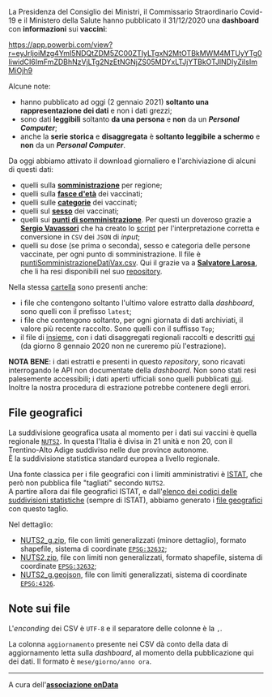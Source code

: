 La Presidenza del Consiglio dei Ministri, il Commissario Straordinario Covid-19 e il Ministero della Salute hanno pubblicato il 31/12/2020 una **dashboard** con **informazioni** sui **vaccini**:

<https://app.powerbi.com/view?r=eyJrIjoiMzg4YmI5NDQtZDM5ZC00ZTIyLTgxN2MtOTBkMWM4MTUyYTg0IiwidCI6ImFmZDBhNzVjLTg2NzEtNGNjZS05MDYxLTJjYTBkOTJlNDIyZiIsImMiOjh9>

Alcune note:

- hanno pubblicato ad oggi (2 gennaio 2021) **soltanto una rappresentazione dei dati** e non i dati grezzi;
- sono dati **leggibili** soltanto **da una persona** e **non** da un ***Personal Computer***;
- anche la **serie storica** e **disaggregata** è **soltanto** **leggibile** **a schermo** e **non** da un ***Personal Computer***.

Da oggi abbiamo attivato il download giornaliero e l'archiviazione di alcuni di questi dati:

- quelli sulla [**somministrazione**](processing/somministrazioni.csv) per regione;
- quelli sulla [**fasce d'età**](processing/fasceEta.csv) dei vaccinati;
- quelli sulle [**categorie**](processing/categoria.csv) dei vaccinati;
- quelli sul [**sesso**](processing/sesso.csv) dei vaccinati;
- quelli sui [**punti di somministrazione**](processing/puntiSomministrazione/puntiSomministrazione.csv). Per questi un doveroso grazie a [**Sergio Vavassori**](https://github.com/svavassori) che ha creato lo [script](puntiSomministrazione.py) per l'interpretazione corretta e conversione in `CSV` dei `JSON` di *input*;
- quelli su dose (se prima o seconda), sesso e categoria delle persone vaccinate, per ogni punto di somministrazione. Il file è [puntiSomministrazioneDatiVax.csv](processing/puntiSomministrazione/puntiSomministrazioneDatiVax.csv). Qui il grazie va a [**Salvatore Larosa**](https://twitter.com/lrssvt), che li ha resi disponibili nel suo [repository](https://github.com/slarosa/vax).

Nella stessa [cartella](./processing) sono presenti anche:

- i file che contengono soltanto l'ultimo valore estratto dalla *dashboard*, sono quelli con il prefisso `latest`;
- i file che contengono soltanto, per ogni giornata di dati archiviati, il valore più recente raccolto. Sono quelli con il suffisso `Top`;
- il file di [insieme](./processing/datiRegioni.csv), con i dati disaggregati regionali raccolti e descritti [qui](./processing/datiRegioni/README.md) (da giorno 8 gennaio 2020 non ne cureremo più l'estrazione).

**NOTA BENE**: i dati estratti e presenti in questo *repository*, sono ricavati interrogando le API non documentate della *dashboard*. Non sono stati resi palesemente accessibili; i dati aperti ufficiali sono quelli pubblicati [qui](https://github.com/italia/covid19-opendata-vaccini). Inoltre la nostra procedura di estrazione potrebbe contenere degli errori.

## File geografici

La suddivisione geografica usata al momento per i dati sui vaccini è quella regionale [`NUTS2`](https://ec.europa.eu/eurostat/web/nuts/nuts-maps). In questa l'Italia è divisa in 21 unità e non 20, con il Trentino-Alto Adige suddiviso nelle due province autonome.<br>
È la suddivisione statistica standard europea a livello regionale.

Una fonte classica per i file geografici con i limiti amministrativi è [ISTAT](https://www.istat.it/it/archivio/222527), che però non pubblica file "tagliati" secondo `NUTS2`.<br>
A partire allora dai file geografici ISTAT, e dall'[elenco dei codici delle suddivisioni statistiche](https://www.istat.it/storage/codici-unita-amministrative/Elenco-codici-statistici-e-denominazioni-delle-unita-territoriali.zip) (sempre di ISTAT), abbiamo generato i [file geografici](https://github.com/ondata/covid19italia/tree/master/risorse/fileGeografici) con questo taglio.

Nel dettaglio:

- [NUTS2_g.zip]([../../risorse/fileGeografici/NUTS2_g.zip](https://github.com/ondata/covid19italia/raw/master/risorse/fileGeografici/NUTS2_g.zip)), file con limiti generalizzati (minore dettaglio), formato shapefile, sistema di coordinate [`EPSG:32632`](https://epsg.io/32632);
- [NUTS2.zip](https://github.com/ondata/covid19italia/raw/master/risorse/fileGeografici/NUTS2.zip), file con limiti non generalizzati, formato shapefile, sistema di coordinate [`EPSG:32632`](https://epsg.io/32632);
- [NUTS2_g.geojson](https://github.com/ondata/covid19italia/raw/master/risorse/fileGeografici/NUTS2_g.geojson), file con limiti generalizzati, sistema di coordinate [`EPSG:4326`](https://epsg.io/4326).

## Note sui file

L'*enconding* dei CSV è `UTF-8` e il separatore delle colonne è la `,`.

La colonna `aggiornamento` presente nei CSV dà conto della data di aggiornamento letta sulla *dashboard*, al momento della pubblicazione qui dei dati. Il formato è `mese/giorno/anno ora`.

---

A cura dell'[**associazione onData**](https://ondata.it/)
